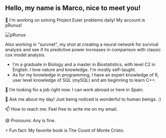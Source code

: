 ## Hello, my name is Marco, nice to meet you!

🌱 I'm working on solving Project Euler problems daily! My account is pRunus!

![pRunus](https://github.com/user-attachments/assets/6aa3eaec-d2f1-4c3a-b76a-d9be086ba9ba)

Also working in "survnet", my shot at creating a neural network for survival analysis and see if its predictive power increases in comparison with classic cox model analysis.

- I'm a graduate in Biology and a master in Biostatistics, with level C2 in English. I love nature and knowledge. I'm mostly self-taught.
- As for my knowledge in programming, I have an expert knowledge of R, user level knowledge of SQL (mySQL) and am beginning to learn C++.

🤔 I’m looking for a job right now. I can work abroad or here in Spain.

💬 Ask me about my day! Just being noticed is wonderful to human beings. :)

📫 How to reach me: Feel free to write me on my email.

😄 Pronouns: Any is fine.

⚡ Fun fact: My favorite book is The Count of Monte Cristo.

